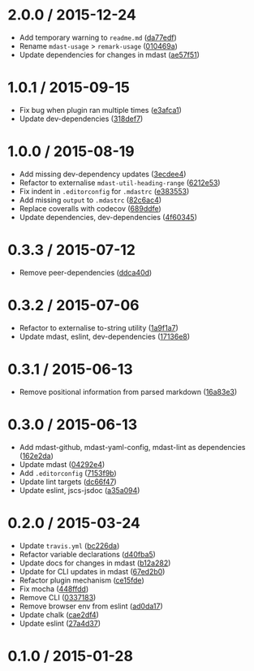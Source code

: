 <!--remark setext-->

<!--lint disable no-multiple-toplevel-headings-->

2.0.0 / 2015-12-24
==================

*   Add temporary warning to `readme.md` ([da77edf](https://github.com/wooorm/remark-usage/commit/da77edf))
*   Rename `mdast-usage` > `remark-usage` ([010469a](https://github.com/wooorm/remark-usage/commit/010469a))
*   Update dependencies for changes in mdast ([ae57f51](https://github.com/wooorm/remark-usage/commit/ae57f51))

1.0.1 / 2015-09-15
==================

*   Fix bug when plugin ran multiple times ([e3afca1](https://github.com/wooorm/remark-usage/commit/e3afca1))
*   Update dev-dependencies ([318def7](https://github.com/wooorm/remark-usage/commit/318def7))

1.0.0 / 2015-08-19
==================

*   Add missing dev-dependency updates ([3ecdee4](https://github.com/wooorm/remark-usage/commit/3ecdee4))
*   Refactor to externalise `mdast-util-heading-range` ([6212e53](https://github.com/wooorm/remark-usage/commit/6212e53))
*   Fix indent in `.editorconfig` for `.mdastrc` ([e383553](https://github.com/wooorm/remark-usage/commit/e383553))
*   Add missing `output` to `.mdastrc` ([82c6ac4](https://github.com/wooorm/remark-usage/commit/82c6ac4))
*   Replace coveralls with codecov ([689ddfe](https://github.com/wooorm/remark-usage/commit/689ddfe))
*   Update dependencies, dev-dependencies ([4f60345](https://github.com/wooorm/remark-usage/commit/4f60345))

0.3.3 / 2015-07-12
==================

*   Remove peer-dependencies ([ddca40d](https://github.com/wooorm/remark-usage/commit/ddca40d))

0.3.2 / 2015-07-06
==================

*   Refactor to externalise to-string utility ([1a9f1a7](https://github.com/wooorm/remark-usage/commit/1a9f1a7))
*   Update mdast, eslint, dev-dependencies ([17136e8](https://github.com/wooorm/remark-usage/commit/17136e8))

0.3.1 / 2015-06-13
==================

*   Remove positional information from parsed markdown ([16a83e3](https://github.com/wooorm/remark-usage/commit/16a83e3))

0.3.0 / 2015-06-13
==================

*   Add mdast-github, mdast-yaml-config, mdast-lint as dependencies ([162e2da](https://github.com/wooorm/remark-usage/commit/162e2da))
*   Update mdast ([04292e4](https://github.com/wooorm/remark-usage/commit/04292e4))
*   Add `.editorconfig` ([7153f9b](https://github.com/wooorm/remark-usage/commit/7153f9b))
*   Update lint targets ([dc66f47](https://github.com/wooorm/remark-usage/commit/dc66f47))
*   Update eslint, jscs-jsdoc ([a35a094](https://github.com/wooorm/remark-usage/commit/a35a094))

0.2.0 / 2015-03-24
==================

*   Update `travis.yml` ([bc226da](https://github.com/wooorm/remark-usage/commit/bc226da))
*   Refactor variable declarations ([d40fba5](https://github.com/wooorm/remark-usage/commit/d40fba5))
*   Update docs for changes in mdast ([b12a282](https://github.com/wooorm/remark-usage/commit/b12a282))
*   Update for CLI updates in mdast ([67ed2b0](https://github.com/wooorm/remark-usage/commit/67ed2b0))
*   Refactor plugin mechanism ([ce15fde](https://github.com/wooorm/remark-usage/commit/ce15fde))
*   Fix mocha ([448ffdd](https://github.com/wooorm/remark-usage/commit/448ffdd))
*   Remove CLI ([0337183](https://github.com/wooorm/remark-usage/commit/0337183))
*   Remove browser env from eslint ([ad0da17](https://github.com/wooorm/remark-usage/commit/ad0da17))
*   Update chalk ([cae2df4](https://github.com/wooorm/remark-usage/commit/cae2df4))
*   Update eslint ([27a4d37](https://github.com/wooorm/remark-usage/commit/27a4d37))

0.1.0 / 2015-01-28
==================
